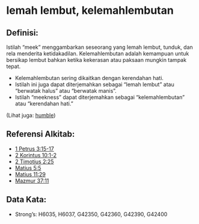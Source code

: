 # lemah lembut, kelemahlembutan

## Definisi:

Istilah “meek” menggambarkan seseorang yang lemah lembut, tunduk, dan rela menderita ketidakadilan. Kelemahlembutan adalah kemampuan untuk bersikap lembut bahkan ketika kekerasan atau paksaan mungkin tampak tepat.

* Kelemahlembutan sering dikaitkan dengan kerendahan hati.
* Istilah ini juga dapat diterjemahkan sebagai “lemah lembut” atau “berwatak halus” atau “berwatak manis”.
* Istilah “meekness” dapat diterjemahkan sebagai “kelemahlembutan” atau “kerendahan hati.”

(Lihat juga: [humble](../kt/humble.md))

## Referensi Alkitab:

* [1 Petrus 3:15-17](rc://en/tn/help/1pe/03/15)
* [2 Korintus 10:1-2](rc://en/tn/help/2co/10/01)
* [2 Timotius 2:25](rc://en/tn/help/2ti/02/25)
* [Matius 5:5](rc://en/tn/help/mat/05/05)
* [Matius 11:29](rc://en/tn/help/mat/11/29)
* [Mazmur 37:11](rc://en/tn/help/psa/037/11)

## Data Kata:

* Strong’s: H6035, H6037, G42350, G42360, G42390, G42400
